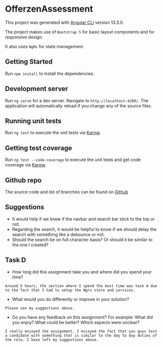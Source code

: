 # OfferzenAssessment

This project was generated with [Angular CLI](https://github.com/angular/angular-cli) version 13.3.0.

The project makes use of `Bootstrap 5` for basic layout components and for responsive design.

It also uses `NgRx` for state management.

## Getting Started
Run `npm install` to install the dependencies.

## Development server

Run `ng serve` for a dev server. Navigate to `http://localhost:4200/`. The application will automatically reload if you change any of the source files.


## Running unit tests

Run `ng test` to execute the unit tests via [Karma](https://karma-runner.github.io).

## Getting test coverage

Run `ng test --code-coverage` to execute the unit tests and get code coverage via [Karma](https://karma-runner.github.io).


## Github repo

The source code and list of branches can be found on [Github](https://github.com/NeoTshoma/offerzen)

## Suggestions

* It would help if we knew if the navbar and search bar stick to the top or not.
* Regarding the search, it would be helpful to know if we should delay the search with something like a debounce or not.
* Should the search be on full character basis? Or should it be similar to the one I created?


## Task D 
* How long did this assignment take you and where did you spend your time? 

`Around 5 hours, the section where I spend the most time was task A due to the fact that I had to setup the Ngrx store and services.`

* What would you do differently or improve in your solution?

`Please see my suggestions above.`

* Do you have any feedback on this assignment? For example: What did you enjoy? What could be better? Which aspects were unclear?

`I really enjoyed the assignment. I enjoyed the fact that you guys test a candidate with something that is similar to the day to day duties of the role. I have left my suggestions above.` 